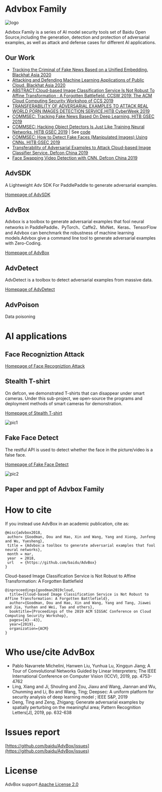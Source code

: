 # Advbox Family

![logo](pic/logo.png)

Advbox Family is a series of AI model security tools set of Baidu Open Source,including the generation, detection and protection of adversarial examples, as well as attack and defense cases for different AI applications.

## Our Work

- [Tracking the Criminal of Fake News Based on a Unified Embedding. Blackhat Asia 2020](https://www.blackhat.com/asia-20/briefings/schedule/index.html#tracking-the-criminal-of-fake-news-based-on-a-unified-embedding-18388)
- [Attacking and Defending Machine Learning Applications of Public Cloud. Blackhat Asia 2020](https://www.blackhat.com/asia-20/briefings/schedule/#attacking-and-defending-machine-learning-applications-of-public-cloud-18725)
- [ABSTRACT:Cloud-based Image Classification Service Is Not Robust To Affine Transformation : A Forgotten Battlefield. CCSW 2019: The ACM Cloud Computing Security Workshop of CCS 2019](https://ccsw.io/#speakers)
- [TRANSFERABILITY OF ADVERSARIAL EXAMPLES TO ATTACK REAL WORLD PORN IMAGES DETECTION SERVICE.HITB CyberWeek 2019](https://cyberweek.ae/session/transferability-of-adversarial-examples-to-attack-real-world-porn-images-detection-service/)
- [COMMSEC: Tracking Fake News Based On Deep Learning. HITB GSEC 2019](https://gsec.hitb.org/sg2019/sessions/commsec-tracking-fake-news-based-on-deep-learning/)
- [COMMSEC: Hacking Object Detectors Is Just Like Training Neural Networks. HITB GSEC 2019](https://gsec.hitb.org/sg2019/sessions/commsec-hacking-object-detectors-is-just-like-training-neural-networks/) | See [code](https://github.com/advboxes/AdvBox/blob/master/advbox_family/ODD/README.md)
- [COMMSEC: How to Detect Fake Faces (Manipulated Images) Using CNNs. HITB GSEC 2019](https://gsec.hitb.org/sg2019/sessions/commsec-how-to-detect-fake-faces-manipulated-images-using-cnns/)
- [Transferability of Adversarial Examples to Attack Cloud-based Image Classifier Service. Defcon China 2019](https://www.defcon.org/html/dc-china-1/dc-cn-1-speakers.html)
- [Face Swapping Video Detection with CNN. Defcon China 2019](https://www.defcon.org/html/dc-china-1/dc-cn-1-speakers.html)

 

## AdvSDK

A Lightweight Adv SDK For PaddlePaddle to generate adversarial examples.

[Homepage of AdvSDK](advsdk/README.md) 


## AdvBox
Advbox is a toolbox to generate adversarial examples that fool neural networks in PaddlePaddle、PyTorch、Caffe2、MxNet、Keras、TensorFlow and Advbox can benchmark the robustness of machine learning models.Advbox give a command line tool to generate adversarial examples with Zero-Coding.

[Homepage of AdvBox](advbox.md)

## AdvDetect
AdvDetect is a toolbox to detect adversarial examples from massive data.

[Homepage of AdvDetect](advbox_family/AdvDetect/README.md)


## AdvPoison

Data poisoning

# AI applications

## Face Recogniztion Attack

[Homepage of Face Recogniztion Attack](applications/face_recognition_attack/README.md)

## Stealth T-shirt
On defcon, we demonstrated T-shirts that can disappear under smart cameras. Under this sub-project, we open-source the programs and deployment methods of smart cameras for demonstration.

[Homepage of Stealth T-shirt](applications/StealthTshirt/README.md)

![pic1](applications/StealthTshirt/output.gif)

## Fake Face Detect

The restful API is used to detect whether the face in the picture/video is a false face.

[Homepage of Fake Face Detect](applications/fake_face_detect/README.md)

![pic2](pic/deepfake02.png)



## Paper and ppt of Advbox Family




# How to cite

If you instead use AdvBox in an academic publication, cite as:

	@misc{advbox2018,
	 author= {Goodman, Dou and Hao, Xin and Wang, Yang and Xiong, Junfeng and Wu, Yuesheng},
	 title = {Advbox:a toolbox to generate adversarial examples that fool neural networks},
	 month = mar,
	 year  = 2018,
	 url   = {https://github.com/baidu/AdvBox}
	}

Cloud-based Image Classification Service is Not Robust to Affine Transformation: A Forgotten Battlefield

	@inproceedings{goodman2019cloud,
	  title={Cloud-based Image Classification Service is Not Robust to Affine Transformation: A Forgotten Battlefield},
	  author={Goodman, Dou and Hao, Xin and Wang, Yang and Tang, Jiawei and Jia, Yunhan and Wei, Tao and others},
	  booktitle={Proceedings of the 2019 ACM SIGSAC Conference on Cloud Computing Security Workshop},
	  pages={43--43},
	  year={2019},
	  organization={ACM}
	}
	
# Who use/cite AdvBox

- Pablo Navarrete Michelini, Hanwen Liu, Yunhua Lu, Xingqun Jiang; A Tour of Convolutional Networks Guided by Linear Interpreters; The IEEE International Conference on Computer Vision (ICCV), 2019, pp. 4753-4762
- Ling, Xiang and Ji, Shouling and Zou, Jiaxu and Wang, Jiannan and Wu, Chunming and Li, Bo and Wang, Ting; Deepsec: A uniform platform for security analysis of deep learning model ; IEEE S\&P, 2019
- Deng, Ting and Zeng, Zhigang; Generate adversarial examples by spatially perturbing on the meaningful area; Pattern Recognition Letters[J], 2019, pp. 632-638 


# Issues report
	
[https://github.com/baidu/AdvBox/issues](https://github.com/baidu/AdvBox/issues)

# License

AdvBox support [Apache License 2.0](https://github.com/baidu/AdvBox/blob/master/LICENSE)
